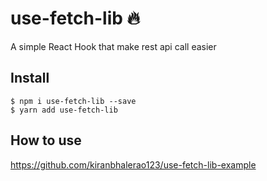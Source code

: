 # use-fetch-lib 🔥

A simple React Hook that make rest api call easier

## Install

```
$ npm i use-fetch-lib --save
$ yarn add use-fetch-lib
```

## How to use

https://github.com/kiranbhalerao123/use-fetch-lib-example
